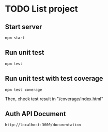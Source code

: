 # TODO List project

## Start server
```
npm start
```

## Run unit test
```
npm test
```

## Run unit test with test coverage
```
npm test coverage
```

Then, check test result in "/coverage/index.html"

## Auth API Document
```
http://localhost:3000/documentation
```